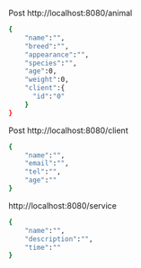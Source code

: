 Post http://localhost:8080/animal
```bash
{
	"name":"",
	"breed":"",
	"appearance":"",
	"species":"",
	"age":0,
	"weight":0,
	"client":{
	  "id":"0"
	}
}
```
Post http://localhost:8080/client
```bash
{
	"name":"",
	"email":"",
	"tel":"",
	"age":""
}
```
http://localhost:8080/service
```bash
{
	"name":"",
	"description":"",
	"time":"" 
}
```